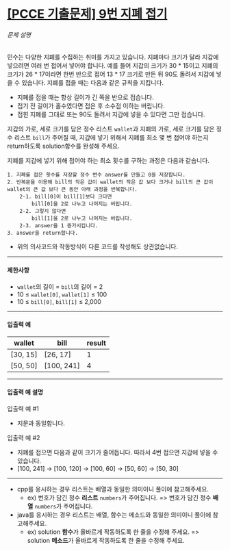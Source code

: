 # [[PCCE 기출문제] 9번  지폐 접기](https://school.programmers.co.kr/learn/courses/30/lessons/340199)


###### 문제 설명


민수는 다양한 지폐를 수집하는 취미를 가지고 있습니다. 지폐마다 크기가 달라 지갑에 넣으려면 여러 번 접어서 넣어야 합니다. 예를 들어 지갑의 크기가 30 \* 15이고 지폐의 크기가 26 \* 17이라면 한번 반으로 접어 13 \* 17 크기로 만든 뒤 90도 돌려서 지갑에 넣을 수 있습니다. 지폐를 접을 때는 다음과 같은 규칙을 지킵니다.


* 지폐를 접을 때는 항상 길이가 긴 쪽을 반으로 접습니다.
* 접기 전 길이가 홀수였다면 접은 후 소수점 이하는 버립니다.
* 접힌 지폐를 그대로 또는 90도 돌려서 지갑에 넣을 수 있다면 그만 접습니다.


지갑의 가로, 세로 크기를 담은 정수 리스트 `wallet`과 지폐의 가로, 세로 크기를 담은 정수 리스트 `bill`가 주어질 때, 지갑에 넣기 위해서 지폐를 최소 몇 번 접어야 하는지 return하도록 solution함수를 완성해 주세요.


지폐를 지갑에 넣기 위해 접어야 하는 최소 횟수를 구하는 과정은 다음과 같습니다.



```
1. 지폐를 접은 횟수를 저장할 정수 변수 answer를 만들고 0을 저장합니다.
2. 반복문을 이용해 bill의 작은 값이 wallet의 작은 값 보다 크거나 bill의 큰 값이 wallet의 큰 값 보다 큰 동안 아래 과정을 반복합니다.
    2-1. bill[0]이 bill[1]보다 크다면
        bill[0]을 2로 나누고 나머지는 버립니다.
    2-2. 그렇지 않다면
        bill[1]을 2로 나누고 나머지는 버립니다.
    2-3. answer을 1 증가시킵니다.
3. answer을 return합니다.

```

* 위의 의사코드와 작동방식이 다른 코드를 작성해도 상관없습니다.




---


#### 제한사항


* `wallet`의 길이 \= `bill`의 길이 \= 2
* 10 ≤ `wallet[0]`, `wallet[1]` ≤ 100
* 10 ≤ `bill[0]`, `bill[1]` ≤ 2,000




---


#### 입출력 예




| wallet | bill | result |
| --- | --- | --- |
| \[30, 15] | \[26, 17] | 1 |
| \[50, 50] | \[100, 241] | 4 |




---


#### 입출력 예 설명


입출력 예 \#1


* 지문과 동일합니다.


입출력 예 \#2


* 지폐를 접으면 다음과 같이 크기가 줄어듭니다. 따라서 4번 접으면 지갑에 넣을 수 있습니다.
* \[100, 241] \-\> \[100, 120] \-\> \[100, 60] \-\> \[50, 60] \-\> \[50, 30]




---


* cpp를 응시하는 경우 리스트는 배열과 동일한 의미이니 풀이에 참고해주세요.
	+ ex) 번호가 담긴 정수 **리스트** `numbers`가 주어집니다. \=\> 번호가 담긴 정수 **배열** `numbers`가 주어집니다.
* java를 응시하는 경우 리스트는 배열, 함수는 메소드와 동일한 의미이니 풀이에 참고해주세요.
	+ ex) solution **함수**가 올바르게 작동하도록 한 줄을 수정해 주세요. \=\> solution **메소드**가 올바르게 작동하도록 한 줄을 수정해 주세요.



